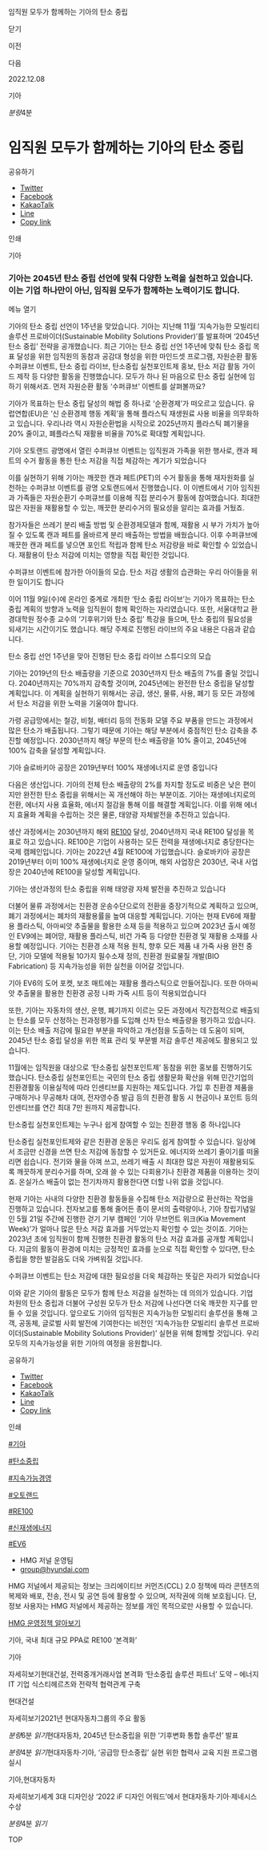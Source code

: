임직원 모두가 함께하는 기아의 탄소 중립






닫기

이전

다음

2022.12.08

기아


*분량*4분

# 임직원 모두가 함께하는 기아의 탄소 중립

공유하기

* [Twitter](# "새창으로 열림")
* [Facebook](# "새창으로 열림")
* [KakaoTalk](# "새창으로 열림")
* [Line](# "새창으로 열림")
* [Copy link](#)

인쇄

기아



### 기아는 2045년 탄소 중립 선언에 맞춰 다양한 노력을 실천하고 있습니다. 이는 기업 하나만이 아닌, 임직원 모두가 함께하는 노력이기도 합니다.

메뉴 열기



기아의 탄소 중립 선언이 1주년을 맞았습니다. 기아는 지난해 11월 ‘지속가능한 모빌리티 솔루션 프로바이더(Sustainable Mobility Solutions Provider)’를 발표하며 ‘2045년 탄소 중립’ 전략을 공개했습니다. 최근 기아는 탄소 중립 선언 1주년에 맞춰 탄소 중립 목표 달성을 위한 임직원의 동참과 공감대 형성을 위한 마인드셋 프로그램, 자원순환 활동 수퍼큐브 이벤트, 탄소 중립 라이브, 탄소중립 실천포인트제 홍보, 탄소 저감 활동 가이드 제작 등 다양한 활동을 진행했습니다. 모두가 하나 된 마음으로 탄소 중립 실현에 임하기 위해서죠. 먼저 자원순환 활동 ‘수퍼큐브’ 이벤트를 살펴볼까요?

기아가 목표하는 탄소 중립 달성의 해법 중 하나로 ‘순환경제’가 떠오르고 있습니다. 유럽연합(EU)은 ‘신 순환경제 행동 계획’을 통해 플라스틱 재생원료 사용 비율을 의무화하고 있습니다. 우리나라 역시 자원순환법을 시작으로 2025년까지 플라스틱 폐기물을 20% 줄이고, 폐플라스틱 재활용 비율을 70%로 확대할 계획입니다.

기아 오토랜드 광명에서 열린 수퍼큐브 이벤트는 임직원과 가족을 위한 행사로, 캔과 페트의 수거 활동을 통한 탄소 저감을 직접 체감하는 계기가 되었습니다

이를 실현하기 위해 기아는 깨끗한 캔과 페트(PET)의 수거 활동을 통해 재자원화를 실천하는 수퍼큐브 이벤트를 광명 오토랜드에서 진행했습니다. 이 이벤트에서 기아 임직원과 가족들은 자원순환기 수퍼큐브를 이용해 직접 분리수거 활동에 참여했습니다. 최대한 많은 자원을 재활용할 수 있는, 깨끗한 분리수거의 필요성을 알리는 효과를 거뒀죠.

참가자들은 쓰레기 분리 배출 방법 및 순환경제모델과 함께, 재활용 시 부가 가치가 높아질 수 있도록 캔과 페트를 올바르게 분리 배출하는 방법을 배웠습니다. 이후 수퍼큐브에 깨끗한 캔과 페트를 넣으면 포인트 적립과 함께 탄소 저감량을 바로 확인할 수 있었습니다. 재활용이 탄소 저감에 미치는 영향을 직접 확인한 것입니다.

수퍼큐브 이벤트에 참가한 아이들의 모습. 탄소 저감 생활의 습관화는 우리 아이들을 위한 일이기도 합니다

이어 11월 9일(수)에 온라인 중계로 개최한 ‘탄소 중립 라이브’는 기아가 목표하는 탄소 중립 계획의 방향과 노력을 임직원이 함께 확인하는 자리였습니다. 또한, 서울대학교 환경대학원 정수종 교수의 ‘기후위기와 탄소 중립’ 특강을 들으며, 탄소 중립의 필요성을 되새기는 시간이기도 했습니다. 해당 주제로 진행된 라이브의 주요 내용은 다음과 같습니다.

탄소 중립 선언 1주년을 맞아 진행된 탄소 중립 라이브 스튜디오의 모습

기아는 2019년의 탄소 배출량을 기준으로 2030년까지 탄소 배출의 7%를 줄일 것입니다. 2040년까지는 70%까지 감축할 것이며, 2045년에는 완전한 탄소 중립을 달성할 계획입니다. 이 계획을 실현하기 위해서는 공급, 생산, 물류, 사용, 폐기 등 모든 과정에서 탄소 저감을 위한 노력을 기울여야 합니다.

가령 공급망에서는 철강, 비철, 배터리 등의 전동화 모델 주요 부품을 만드는 과정에서 많은 탄소가 배출됩니다. 그렇기 때문에 기아는 해당 부분에서 중점적인 탄소 감축을 추진할 예정입니다. 2030년까지 해당 부문의 탄소 배출량을 10% 줄이고, 2045년에 100% 감축을 달성할 계획입니다.

기아 슬로바키아 공장은 2019년부터 100% 재생에너지로 운영 중입니다

다음은 생산입니다. 기아의 전체 탄소 배출량의 2%를 차지할 정도로 비중은 낮은 편이지만 완전한 탄소 중립을 위해서는 꼭 개선해야 하는 부분이죠. 기아는 재생에너지로의 전환, 에너지 사용 효율화, 에너지 절감을 통해 이를 해결할 계획입니다. 이를 위해 에너지 효율화 계획을 수립하는 것은 물론, 태양광 자체발전을 추진하고 있습니다.

생산 과정에서는 2030년까지 해외 [RE100](https://www.hyundai.co.kr/search/searchDetail?searchContents=RE100) 달성, 2040년까지 국내 RE100 달성을 목표로 하고 있습니다. RE100은 기업이 사용하는 모든 전력을 재생에너지로 충당한다는 국제 캠페인입니다. 기아는 2022년 4월 RE100에 가입했습니다. 슬로바키아 공장은 2019년부터 이미 100% 재생에너지로 운영 중이며, 해외 사업장은 2030년, 국내 사업장은 2040년에 RE100을 달성할 계획입니다.

기아는 생산과정의 탄소 중립을 위해 태양광 자체 발전을 추진하고 있습니다



더불어 물류 과정에서는 친환경 운송수단으로의 전환을 중장기적으로 계획하고 있으며, 폐기 과정에서는 폐차의 재활용률을 높여 대응할 계획입니다. 기아는 현재 EV6에 재활용 플라스틱, 아마씨앗 추출물을 활용한 소재 등을 적용하고 있으며 2023년 출시 예정인 EV9에는 폐어망, 재활용 플라스틱, 비건 가죽 등 다양한 친환경 및 재활용 소재를 사용할 예정입니다. 기아는 친환경 소재 적용 원칙, 향후 모든 제품 내 가죽 사용 완전 중단, 기아 모델에 적용될 10가지 필수소재 정의, 친환경 원료물질 개발(BIO Fabrication) 등 지속가능성을 위한 실천을 이어갈 것입니다.

기아 EV6의 도어 포켓, 보조 매트에는 재활용 플라스틱으로 만들어집니다. 또한 아마씨앗 추출물을 활용한 친환경 공정 나파 가죽 시트 등이 적용되었습니다

또한, 기아는 자동차의 생산, 운행, 폐기까지 이르는 모든 과정에서 직간접적으로 배출되는 탄소를 모두 산정하는 전과정평가를 도입해 신차 탄소 배출량을 평가하고 있습니다. 이는 탄소 배출 저감에 필요한 부분을 파악하고 개선점을 도출하는 데 도움이 되며, 2045년 탄소 중립 달성을 위한 목표 관리 및 부문별 저감 솔루션 제공에도 활용되고 있습니다.

11월에는 임직원을 대상으로 ‘탄소중립 실천포인트제’ 동참을 위한 홍보를 진행하기도 했습니다. 탄소중립 실천포인트는 국민의 탄소 중립 생활문화 확산을 위해 민간기업의 친환경활동 이용실적에 따라 인센티브를 지원하는 제도입니다. 가입 후 친환경 제품을 구매하거나 무공해차 대여, 전자영수증 발급 등의 친환경 활동 시 현금이나 포인트 등의 인센티브를 연간 최대 7만 원까지 제공합니다.

탄소중립 실천포인트제는 누구나 쉽게 참여할 수 있는 친환경 행동 중 하나입니다

탄소중립 실천포인트제와 같은 친환경 운동은 우리도 쉽게 참여할 수 있습니다. 일상에서 조금만 신경을 쓰면 탄소 저감에 동참할 수 있거든요. 에너지와 쓰레기 줄이기를 떠올리면 쉽습니다. 전기와 물을 아껴 쓰고, 쓰레기 배출 시 최대한 많은 자원이 재활용되도록 깨끗하게 분리수거를 하며, 오래 쓸 수 있는 다회용기나 친환경 제품을 이용하는 것이죠. 온실가스 배출이 없는 전기차까지 활용한다면 더할 나위 없을 것입니다.

현재 기아는 사내의 다양한 친환경 활동들을 수집해 탄소 저감량으로 환산하는 작업을 진행하고 있습니다. 전자보고를 통해 줄어든 종이 문서의 출력량이나, 기아 창립기념일인 5월 21일 주간에 진행한 걷기 기부 캠페인 ‘기아 무브먼트 위크(Kia Movement Week)’가 얼마나 많은 탄소 저감 효과를 거두었는지 확인할 수 있는 것이죠. 기아는 2023년 초에 임직원이 함께 진행한 친환경 활동의 탄소 저감 효과를 공개할 계획입니다. 지금의 활동이 환경에 미치는 긍정적인 효과를 눈으로 직접 확인할 수 있다면, 탄소 중립을 향한 발걸음도 더욱 가벼워질 것입니다.

수퍼큐브 이벤트는 탄소 저감에 대한 필요성을 더욱 체감하는 뜻깊은 자리가 되었습니다



이와 같은 기아의 활동은 모두가 함께 탄소 저감을 실천하는 데 의의가 있습니다. 기업 차원의 탄소 중립과 더불어 구성원 모두가 탄소 저감에 나선다면 더욱 깨끗한 지구를 만들 수 있을 것입니다. 앞으로도 기아의 임직원은 지속가능한 모빌리티 솔루션을 통해 고객, 공동체, 글로벌 사회 발전에 기여한다는 비전인 ‘지속가능한 모빌리티 솔루션 프로바이더(Sustainable Mobility Solutions Provider)’ 실현을 위해 함께할 것입니다. 우리 모두의 지속가능성을 위한 기아의 여정을 응원합니다.



공유하기

* [Twitter](# "새창으로 열림")
* [Facebook](# "새창으로 열림")
* [KakaoTalk](# "새창으로 열림")
* [Line](# "새창으로 열림")
* [Copy link](#)

인쇄

[#기아](/tag/723)

[#탄소중립](/tag/1574)

[#지속가능경영](/tag/1583)

[#오토랜드](/tag/2304)

[#RE100](/tag/2264)

[#신재생에너지](/tag/1603)

[#EV6](/tag/960)



* HMG 저널 운영팀
* [group@hyundai.com](mailto:group@hyundai.com)

HMG 저널에서 제공되는 정보는 크리에이티브 커먼즈(CCL) 2.0 정책에 따라 콘텐츠의 복제와 배포, 전송, 전시 및 공연 등에 활용할 수 있으며, 저작권에 의해 보호됩니다.
단, 정보 사용자는 HMG 저널에서 제공하는 정보를 개인 목적으로만 사용할 수 있습니다.

[HMG 운영정책 알아보기](/footer/operationRegist)

기아, 국내 최대 규모 PPA로 RE100 ‘본격화’

기아

 자세히보기현대건설, 전력중개거래사업 본격화 ‘탄소중립 솔루션 파트너’ 도약 – 에너지 IT 기업 식스티헤르츠와 전략적 협력관계 구축

현대건설

 자세히보기2021년 현대자동차그룹의 주요 활동

*분량*6분 *읽기*현대자동차, 2045년 탄소중립을 위한 ‘기후변화 통합 솔루션’ 발표

*분량*4분 *읽기*현대자동차·기아, ‘공급망 탄소중립’ 실현 위한 협력사 교육 지원 프로그램 실시

기아,현대자동차

 자세히보기세계 3대 디자인상 ‘2022 iF 디자인 어워드’에서 현대자동차·기아·제네시스 수상

*분량*4분 *읽기*

TOP